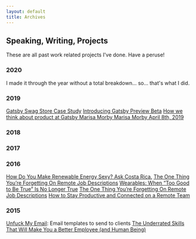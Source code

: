 ```yaml
---
layout: default
title: Archives
---
```

## Speaking, Writing, Projects
These are all past work related projects I've done. Have a peruse!

### 2020
I made it through the year without a total breakdown... so... that's what I did.

### 2019
[Gatsby Swag Store Case Study](https://www.gatsbyjs.com/blog/2019-01-24-swag-store)
[Introducing Gatsby Preview Beta](https://www.gatsbyjs.com/blog/2019-03-22-introducing-gatsby-preview-beta)
[How we think about product at Gatsby
Marisa Morby
Marisa Morby
April 8th, 2019
]()

### 2018

### 2017
[]()

### 2016
[How Do You Make Renewable Energy Sexy? Ask Costa Rica.](https://www.huffpost.com/entry/how-do-you-make-renewable-energy-sexy-ask-costa-rica_b_57f4498de4b0b7215072c953)
[The One Thing You’re Forgetting On Remote Job Descriptions](https://www.huffpost.com/entry/the-one-thing-youre-forgetting-on-remote-job-descriptions_b_579f3cf7e4b07066ba1f56a8)
[Wearables: When “Too Good to Be True” Is No Longer True](https://www.huffpost.com/entry/wearables-when-too-good-to-be-true-is-no-longer_b_579255efe4b0a86259d13533)
[The One Thing You’re Forgetting On Remote Job Descriptions](https://www.huffpost.com/entry/the-one-thing-youre-forgetting-on-remote-job-descriptions_b_579f3cf7e4b07066ba1f56a8)
[How to Stay Productive and Connected on a Remote Team](https://www.huffpost.com/entry/how-to-stay-productive-an_b_9818990)

### 2015
[Unfuck My Email](https://marisamorby.github.io/Unfuck-My-Email/): Email templates to send to clients
[The Underrated Skills That Will Make You a Better Employee (and Human Being)](https://www.themuse.com/advice/the-underrated-skills-that-will-make-you-a-better-employee-and-human-being)

